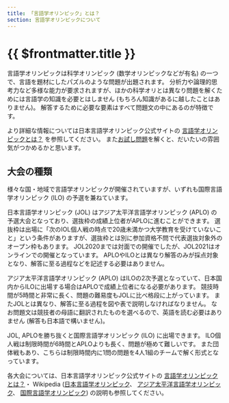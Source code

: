 ```yaml
---
title: 「言語学オリンピック」とは？
section: 言語学オリンピックについて
---
```


# {{ $frontmatter.title }}

言語学オリンピックは科学オリンピック (数学オリンピックなどが有名) の一つで、言語を題材にしたパズルのような問題が出題されます。
分析力や論理的思考力など多様な能力が要求されますが、ほかの科学オリとは異なり問題を解くためには言語学の知識を必要とはしません (もちろん知識があるに越したことはありません)。
解答するために必要な要素はすべて問題文の中にあるのが特徴です。

より詳細な情報については日本言語学オリンピック公式サイトの
[言語学オリンピックとは？](https://iolingjapan.org/information/ "言語学オリンピックとは？")
を参照してください。
また[お試し問題](https://iolingjapan.org/sample-problems/ "JOLお試し問題集")を解くと、だいたいの雰囲気がつかめるかと思います。

## 大会の種類

様々な国・地域で言語学オリンピックが開催されていますが、いずれも国際言語学オリンピック (ILO) の予選を兼ねています。

日本言語学オリンピック (JOL) はアジア太平洋言語学オリンピック (APLO) の予選大会となっており、選抜枠の成績上位者がAPLOに進むことができます。
選抜枠は出場に「次のIOL個人戦の時点で20歳未満かつ大学教育を受けていないこと」という条件がありますが、選抜枠とは別に参加資格不問で代表選抜対象外のオープン枠もあります。
JOL2020までは対面での開催でしたが、JOL2021はオンラインでの開催となっています。
APLOやILOとは異なり解答のみが採点対象となり、解答に至る過程などを記述する必要はありません。

アジア太平洋言語学オリンピック (APLO) はILOの2次予選となっていて、日本国内からILOに出場する場合はAPLOで成績上位者になる必要があります。
競技時間が5時間と非常に長く、問題の難易度もJOLに比べ格段に上がっています。
またJOLとは異なり、解答に至る過程を図や表で説明しなければなりません。
なお問題文は競技者の母語に翻訳されたものを選べるので、英語を読む必要はありません (解答も日本語で構いません)。

JOL, APLOを勝ち抜くと国際言語学オリンピック (ILO) に出場できます。
ILO個人戦は制限時間が6時間とAPLOよりも長く、問題が極めて難しいです。
また団体戦もあり、こちらは制限時間内に1問の問題を4人1組のチームで解く形式となっています。

各大会については、日本言語学オリンピック公式サイトの
[言語学オリンピックとは？](https://iolingjapan.org/information/ "言語学オリンピックとは？")・
Wikipedia ([日本言語学オリンピック](https://ja.wikipedia.org/wiki/日本言語学オリンピック "日本言語学オリンピック")、
[アジア太平洋言語学オリンピック](https://ja.wikipedia.org/wiki/アジア太平洋言語学オリンピック "アジア太平洋言語学オリンピック")、
[国際言語学オリンピック](https://ja.wikipedia.org/wiki/国際言語学オリンピック "国際言語学オリンピック"))
の説明も参照してください。

<!--
TODO: 表の自動化

### JOL: 日本言語学オリンピック

日本大会の問題

| 大会 | 年 | 大問 |  |
| :-: | :-: | :-: | :-- |
| JOL | 2022 | 1 | [タグバヌワ文字](/olympiad/jol/2022/1/) |
| JOL | 2022 | 2 | [タワラ語](/olympiad/jol/2022/2/) |
| JOL | 2022 | 4 | [ヤオ語](/olympiad/jol/2022/4/) |
| JOL | 2022 | 5 | [ティンリン語](/olympiad/jol/2022/5/) |
| JOL | 2019 | 4 | [イヌクティトゥット語](/olympiad/jol/2019/4/) |
| JOL | 2018 | 1 | [主の祈り](/olympiad/jol/2018/1/) |
| JOL | 2017 | 3 | [モンゴル語](/olympiad/jol/2017/3/) |

### APLO: アジア太平洋言語学オリンピック

アジア太平洋大会の問題

| 大会 | 年 | 大問 |  |
| :-: | :-: | :-: | :-- |
| APLO | 2022 | 1 | [パナラ語](/olympiad/aplo/2022/1/) |

### UKLO: イギリス言語学オリンピック

イギリス大会の問題

| 大会 | 年 | ラウンド | 大問 |  |
| :-: | :-: | :-: | :-: | :-- |
| UKLO | 2021 | 1 | 1 | [オガム文字](/olympiad/uklo/2021/1/1/) |
| UKLO | 2021 | 1 | 2 | [カビル語](/olympiad/uklo/2021/1/2/) |
| UKLO | 2021 | 1 | 3 | [ワアマ語](/olympiad/uklo/2021/1/3/) | 
-->
